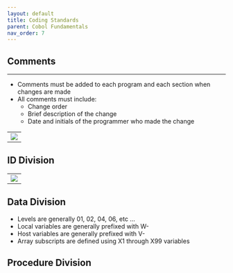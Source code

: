 ```yaml
---
layout: default
title: Coding Standards
parent: Cobol Fundamentals
nav_order: 7
---
```


## Comments
<hr class="hr-no-bottom-margin"/>

- Comments must be added to each program and each section when changes are made
- All comments must include:
  - Change order
  - Brief description of the change
  - Date and initials of the programmer who made the change
  
<table>
  <tr>
    <td>
      <img src="https://user-images.githubusercontent.com/20475336/183905021-90f9fc4f-2ccf-4e0d-bb53-28724022afbf.png">
    </td>
  </tr>
</table>

## ID Division

<table>
  <tr>
    <td>
      <img src="https://user-images.githubusercontent.com/20475336/183906049-4a14d445-68cc-45d8-8a83-a7544c478321.png">
    </td>
  </tr>
</table>

## Data Division

- Levels are generally 01, 02, 04, 06, etc …
- Local variables are generally prefixed with W-
- Host variables are generally prefixed with V-
- Array subscripts are defined using X1 through X99 variables

## Procedure Division
